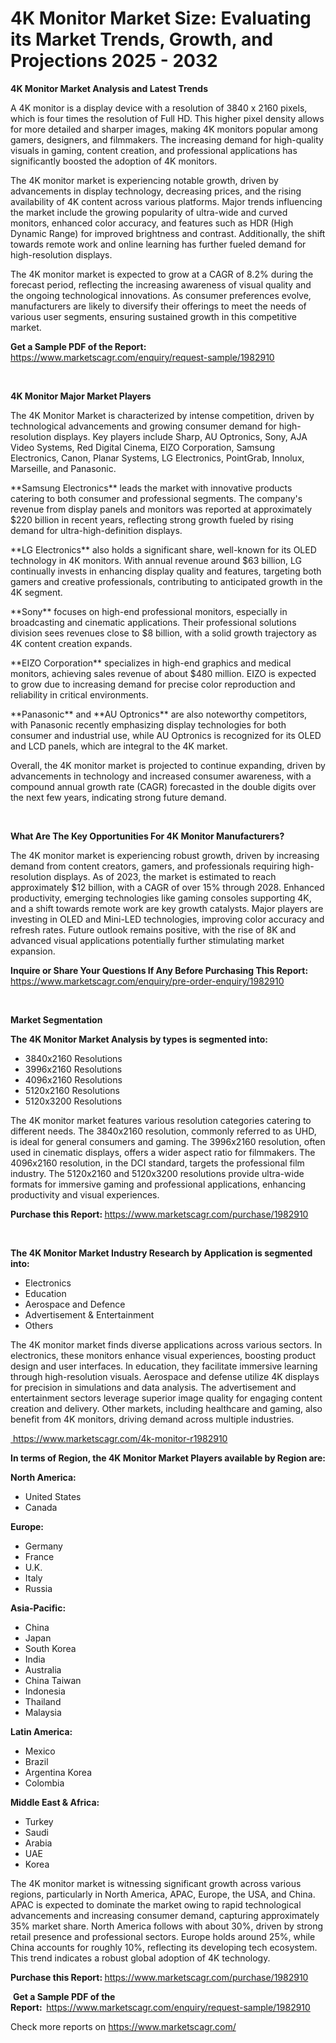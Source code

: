 <p><h1>4K Monitor Market Size: Evaluating its Market Trends, Growth, and Projections 2025 - 2032</h1></p><p><strong>4K Monitor Market Analysis and Latest Trends</strong></p>
<p><p>A 4K monitor is a display device with a resolution of 3840 x 2160 pixels, which is four times the resolution of Full HD. This higher pixel density allows for more detailed and sharper images, making 4K monitors popular among gamers, designers, and filmmakers. The increasing demand for high-quality visuals in gaming, content creation, and professional applications has significantly boosted the adoption of 4K monitors.</p><p>The 4K monitor market is experiencing notable growth, driven by advancements in display technology, decreasing prices, and the rising availability of 4K content across various platforms. Major trends influencing the market include the growing popularity of ultra-wide and curved monitors, enhanced color accuracy, and features such as HDR (High Dynamic Range) for improved brightness and contrast. Additionally, the shift towards remote work and online learning has further fueled demand for high-resolution displays.</p><p>The 4K monitor market is expected to grow at a CAGR of 8.2% during the forecast period, reflecting the increasing awareness of visual quality and the ongoing technological innovations. As consumer preferences evolve, manufacturers are likely to diversify their offerings to meet the needs of various user segments, ensuring sustained growth in this competitive market.</p></p>
<p><strong>Get a Sample PDF of the Report:&nbsp;</strong> <a href="https://www.marketscagr.com/enquiry/request-sample/1982910?utm_campaign=2265&utm_medium=2&utm_source=Github&utm_content=ia&utm_term=11022025&utm_id=4k-monitor">https://www.marketscagr.com/enquiry/request-sample/1982910</a></p>
<p>&nbsp;</p>
<p><strong>4K Monitor Major Market Players</strong></p>
<p><p>The 4K Monitor Market is characterized by intense competition, driven by technological advancements and growing consumer demand for high-resolution displays. Key players include Sharp, AU Optronics, Sony, AJA Video Systems, Red Digital Cinema, EIZO Corporation, Samsung Electronics, Canon, Planar Systems, LG Electronics, PointGrab, Innolux, Marseille, and Panasonic.</p><p>**Samsung Electronics** leads the market with innovative products catering to both consumer and professional segments. The company's revenue from display panels and monitors was reported at approximately $220 billion in recent years, reflecting strong growth fueled by rising demand for ultra-high-definition displays.</p><p>**LG Electronics** also holds a significant share, well-known for its OLED technology in 4K monitors. With annual revenue around $63 billion, LG continually invests in enhancing display quality and features, targeting both gamers and creative professionals, contributing to anticipated growth in the 4K segment.</p><p>**Sony** focuses on high-end professional monitors, especially in broadcasting and cinematic applications. Their professional solutions division sees revenues close to $8 billion, with a solid growth trajectory as 4K content creation expands.</p><p>**EIZO Corporation** specializes in high-end graphics and medical monitors, achieving sales revenue of about $480 million. EIZO is expected to grow due to increasing demand for precise color reproduction and reliability in critical environments.</p><p>**Panasonic** and **AU Optronics** are also noteworthy competitors, with Panasonic recently emphasizing display technologies for both consumer and industrial use, while AU Optronics is recognized for its OLED and LCD panels, which are integral to the 4K market.</p><p>Overall, the 4K monitor market is projected to continue expanding, driven by advancements in technology and increased consumer awareness, with a compound annual growth rate (CAGR) forecasted in the double digits over the next few years, indicating strong future demand.</p></p>
<p>&nbsp;</p>
<p><strong>What Are The Key Opportunities For 4K Monitor Manufacturers?</strong></p>
<p><p>The 4K monitor market is experiencing robust growth, driven by increasing demand from content creators, gamers, and professionals requiring high-resolution displays. As of 2023, the market is estimated to reach approximately $12 billion, with a CAGR of over 15% through 2028. Enhanced productivity, emerging technologies like gaming consoles supporting 4K, and a shift towards remote work are key growth catalysts. Major players are investing in OLED and Mini-LED technologies, improving color accuracy and refresh rates. Future outlook remains positive, with the rise of 8K and advanced visual applications potentially further stimulating market expansion.</p></p>
<p><strong>Inquire or Share Your Questions If Any Before Purchasing This Report:</strong> <a href="https://www.marketscagr.com/enquiry/pre-order-enquiry/1982910?utm_campaign=2265&utm_medium=2&utm_source=Github&utm_content=ia&utm_term=11022025&utm_id=4k-monitor">https://www.marketscagr.com/enquiry/pre-order-enquiry/1982910</a></p>
<p>&nbsp;</p>
<p><strong>Market Segmentation</strong></p>
<p><strong>The 4K Monitor Market Analysis by types is segmented into:</strong></p>
<p><ul><li>3840x2160 Resolutions</li><li>3996x2160 Resolutions</li><li>4096x2160 Resolutions</li><li>5120x2160 Resolutions</li><li>5120x3200 Resolutions</li></ul></p>
<p><p>The 4K monitor market features various resolution categories catering to different needs. The 3840x2160 resolution, commonly referred to as UHD, is ideal for general consumers and gaming. The 3996x2160 resolution, often used in cinematic displays, offers a wider aspect ratio for filmmakers. The 4096x2160 resolution, in the DCI standard, targets the professional film industry. The 5120x2160 and 5120x3200 resolutions provide ultra-wide formats for immersive gaming and professional applications, enhancing productivity and visual experiences.</p></p>
<p><strong>Purchase this Report:&nbsp;</strong><a href="https://www.marketscagr.com/purchase/1982910?utm_campaign=2265&utm_medium=2&utm_source=Github&utm_content=ia&utm_term=11022025&utm_id=4k-monitor">https://www.marketscagr.com/purchase/1982910</a></p>
<p>&nbsp;</p>
<p><strong>The 4K Monitor Market Industry Research by Application is segmented into:</strong></p>
<p><ul><li>Electronics</li><li>Education</li><li>Aerospace and Defence</li><li>Advertisement & Entertainment</li><li>Others</li></ul></p>
<p><p>The 4K monitor market finds diverse applications across various sectors. In electronics, these monitors enhance visual experiences, boosting product design and user interfaces. In education, they facilitate immersive learning through high-resolution visuals. Aerospace and defense utilize 4K displays for precision in simulations and data analysis. The advertisement and entertainment sectors leverage superior image quality for engaging content creation and delivery. Other markets, including healthcare and gaming, also benefit from 4K monitors, driving demand across multiple industries.</p></p>
<p><a href="https://www.marketscagr.com/4k-monitor-r1982910?utm_campaign=2265&utm_medium=2&utm_source=Github&utm_content=ia&utm_term=11022025&utm_id=4k-monitor">&nbsp;https://www.marketscagr.com/4k-monitor-r1982910</a></p>
<p><strong>In terms of Region, the 4K Monitor Market Players available by Region are:</strong></p>
<p>
    <p> <strong> North America: </strong>
        <ul>
            <li>United States</li>
            <li>Canada</li>
        </ul>
        </p> 
    <p> <strong> Europe: </strong>
        <ul>
            <li>Germany</li>
            <li>France</li>
            <li>U.K.</li>
            <li>Italy</li>
            <li>Russia</li>
        </ul>
        </p> 
    <p> <strong> Asia-Pacific: </strong>
        <ul>
            <li>China</li>
            <li>Japan</li>
            <li>South Korea</li>
            <li>India</li>
            <li>Australia</li>
            <li>China Taiwan</li>
            <li>Indonesia</li>
            <li>Thailand</li>
            <li>Malaysia</li>
        </ul>
        </p> 
    <p> <strong> Latin America: </strong>
        <ul>
            <li>Mexico</li>
            <li>Brazil</li>
            <li>Argentina Korea</li>
            <li>Colombia</li>
        </ul>
        </p> 
    <p> <strong> Middle East & Africa: </strong>
        <ul>
            <li>Turkey</li>
            <li>Saudi</li>
            <li>Arabia</li>
            <li>UAE</li>
            <li>Korea</li>
        </ul>
    </p>
    </p>
<p><p>The 4K monitor market is witnessing significant growth across various regions, particularly in North America, APAC, Europe, the USA, and China. APAC is expected to dominate the market owing to rapid technological advancements and increasing consumer demand, capturing approximately 35% market share. North America follows with about 30%, driven by strong retail presence and professional sectors. Europe holds around 25%, while China accounts for roughly 10%, reflecting its developing tech ecosystem. This trend indicates a robust global adoption of 4K technology.</p></p>
<p><strong>Purchase this Report: </strong><a href="https://www.marketscagr.com/purchase/1982910?utm_campaign=2265&utm_medium=2&utm_source=Github&utm_content=ia&utm_term=11022025&utm_id=4k-monitor">https://www.marketscagr.com/purchase/1982910</a></p>
<p>&nbsp;<strong>Get a Sample PDF of the Report:&nbsp;&nbsp;</strong><a href="https://www.marketscagr.com/enquiry/request-sample/1982910?utm_campaign=2265&utm_medium=2&utm_source=Github&utm_content=ia&utm_term=11022025&utm_id=4k-monitor">https://www.marketscagr.com/enquiry/request-sample/1982910</a></p>
<p><strong></strong></p>
<p>Check more reports on <a href="https://www.marketscagr.com/?utm_campaign=2265&utm_medium=2&utm_source=Github&utm_content=ia&utm_term=11022025&utm_id=4k-monitor">https://www.marketscagr.com/</a></p>